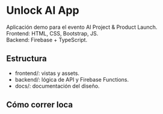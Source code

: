 # Unlock AI App

Aplicación demo para el evento AI Project & Product Launch.  
Frontend: HTML, CSS, Bootstrap, JS.  
Backend: Firebase + TypeScript.

## Estructura
- frontend/: vistas y assets.
- backend/: lógica de API y Firebase Functions.
- docs/: documentación del diseño.

## Cómo correr loca
